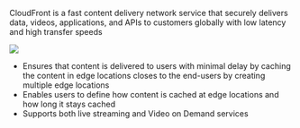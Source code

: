 CloudFront is a fast content delivery network service that securely delivers data, videos, applications, and APIs to customers globally with low latency and high transfer speeds

![](https://github.com/JonmarCorpuz/SecondBrain/blob/main/Assets/v3hCiP5KT-m_YMf-vNfJbw_0c1341fc61444c398528dc1a5ff31ff1_Reading2.5A.png)

* Ensures that content is delivered to users with minimal delay by caching the content in edge locations closes to the end-users by creating multiple edge locations
* Enables users to define how content is cached at edge locations and how long it stays cached
* Supports both live streaming and Video on Demand services 
